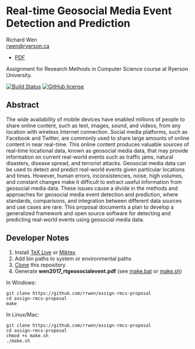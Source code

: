 # Real-time Geosocial Media Event Detection and Prediction

Richard Wen  
rwen@ryerson.ca  

* [PDF](https://github.com/rrwen/assign-rmcs-proposal/blob/master/wen2017_rtgeosocialevent.pdf)

Assignment for Research Methods in Computer Science course at Ryerson University.

[![Build Status](https://travis-ci.org/rrwen/assign-rmcs-proposal.svg?branch=master)](https://travis-ci.org/rrwen/assign-rmcs-proposal)
[![GitHub license](https://img.shields.io/github/license/rrwen/assign-rmcs-proposal.svg)](https://github.com/rrwen/assign-rmcs-proposal/blob/master/LICENSE)

## Abstract

The wide availability of mobile devices have enabled millions of people to share online content, such as text, images, sound, and videos, from any location with wireless Internet connection. Social media platforms, such as Facebook and Twitter, are commonly used to share large amounts of online content in near real-time. This online content produces valuable sources of real-time locational data, known as geosocial media data, that may provide information on current real-world events such as traffic jams, natural disasters, disease spread, and terrorist attacks. Geosocial media data can be used to detect and predict real-world events given particular locations and times. However, human errors, inconsistencies, noise, high volumes, and constant changes make it difficult to extract useful information from geosocial media data. These issues cause a divide in the methods and approaches for geosocial media event detection and prediction, where standards, comparisons, and integration between different data sources and use cases are rare. This proposal documents a plan to develop a generalized framework and open source software for detecting and predicting real-world events using geosocial media data.

## Developer Notes

1. Install [TeX Live](https://www.tug.org/texlive/acquire-netinstall.html) or [Miktex](https://miktex.org/download)
2. Add bin paths to system or environmental paths 
3. [Clone](https://git-scm.com/docs/git-clone) this repository
4. Generate **wen2017_rtgeosocialevent.pdf** (see [make.bat](https://github.com/rrwen/assign-rmcs-proposal/blob/master/make.bat) or [make.sh](https://github.com/rrwen/assign-rmcs-proposal/blob/master/make.sh)) 

In Windows:

```
git clone https://github.com/rrwen/assign-rmcs-proposal
cd assign-rmcs-proposal
make
```

In Linux/Mac:

```
git clone https://github.com/rrwen/assign-rmcs-proposal
cd assign-rmcs-proposal
chmod +x make.sh
./make.sh
```
